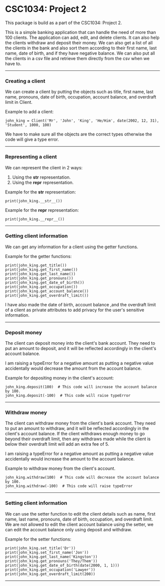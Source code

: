 # CSC1034: Project 2

This package is build as a part of the CSC1034: Project 2.

This is a simple banking application that can handle the need of more than 100 clients. The application can add, 
edit, and delete clients. It can also help the clients withdraw and deposit their money. We can also
get a list of all the clients in the bank and also sort them according to their first name, last name,
date of birth, and if they have negative balance. We can also put all the clients in a csv file and retrieve them
directly from the csv when we have to.

---

### Creating a client
We can create a client by putting the objects such as title, first name, last name, pronouns, date of birth,
occupation, account balance, and overdraft limit in Client.

Example to add a client:
```
john_king = Client('Mr', 'John', 'King', 'He/Him', date(2002, 12, 31), 'Student', 1000, 100)
```
We have to make sure all the objects are the correct types otherwise the code will give a type error.


---

### Representing a client
We can represent the client in 2 ways:
1. Using the __str__ representation. 
2. Using the __repr__ representation.

Example for the __str__ representation:

```
print(john_king.__str__())
```
Example for the __repr__ representation:

```
print(john_king.__repr__())
```
---
### Getting client information
We can get any information for a client using the getter functions.

Example for the getter functions:

```
print(john_king.get_title())
print(john_king.get_first_name())
print(john_king.get_last_name())
print(john_king.get_pronouns())
print(john_king.get_date_of_birth())
print(john_king.get_occupation())
print(john_king.get_account_balance())
print(john_king.get_overdraft_limit())
```

I have also made the date of birth, account balance ,and the overdraft limit of a client as private 
attributes to add privacy for the user's sensitive information.

---

### Deposit money
The client can deposit money into the client's bank account. They need to put an amount to deposit, and 
it will be reflected accordingly in the client's account balance.

I am raising a typeError for a negative amount as putting a negative value accidentally would 
decrease the amount from the account balance.

Example for depositing money in the client's account:
```
john_king.deposit(100)  # This code will increase the account balance by 100.
john_king.deposit(-100)  # This code will raise typeError
```

---

### Withdraw money
The client can withdraw money from the client's bank account. They need to put an amount to withdraw,
and it will be reflected accordingly in the client's account balance. If the client withdraws 
enough money to go beyond their overdraft limit, then any withdraws made while the client is below their 
overdraft limit will add an extra fee of 5.

I am raising a typeError for a negative amount as putting a negative value accidentally would
increase the amount to the account balance.

Example to withdraw money from the client's account.
```
john_king.withdraw(100)  # This code will decrease the account balance by 100.
john_king.withdraw(-100)  # This code will raise typeError
```
---

### Setting client information
We can use the setter function to edit the client details such as name, first name, last name, 
pronouns, date of birth, occupation, and overdraft limit. We are not allowed to edit the client 
account balance using the setter, we can edit the account balance only using deposit and withdraw.

Example for the setter functions:

```
print(john_king.set_title('Dr'))
print(john_king.set_first_name('Jon'))
print(john_king.get_last_name('Kingston'))
print(john_king.get_pronouns('They/Them'))
print(john_king.get_date_of_birth(date(2000, 1, 1)))
print(john_king.get_occupation('Lawyer'))
print(john_king.get_overdraft_limit(200))
```
---

